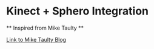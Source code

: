 <h1> Kinect + Sphero Integration </h1>

** Inspired from Mike Taulty **

[Link to Mike Taulty Blog](https://mtaulty.com/2014/09/10/m_15442/)
